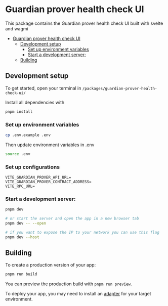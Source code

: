 # Guardian prover health check UI

This package contains the Guardian prover health check UI built with svelte and wagmi

- [Guardian prover health check UI](#guardian-prover-health-check-ui)
  - [Development setup](#development-setup)
    - [Set up environment variables](#set-up-environment-variables)
    - [Start a development server:](#start-a-development-server)
  - [Building](#building)

## Development setup

To get started, open your terminal in `/packages/guardian-prover-health-check-ui/`

Install all dependencies with

```bash
pnpm install
```

### Set up environment variables

```bash
cp .env.example .env
```

Then update environment variables in .env

```bash
source .env
```

### Set up configurations

```ENV
VITE_GUARDIAN_PROVER_API_URL=
VITE_GUARDIAN_PROVER_CONTRACT_ADDRESS=
VITE_RPC_URL=
```

### Start a development server:

```bash
pnpm dev

# or start the server and open the app in a new browser tab
pnpm dev -- --open

# if you want to expose the IP to your network you can use this flag
pnpm dev --host

```

## Building

To create a production version of your app:

```bash
pnpm run build
```

You can preview the production build with `pnpm run preview`.

To deploy your app, you may need to install an [adapter](https://kit.svelte.dev/docs/adapters) for your target environment.
